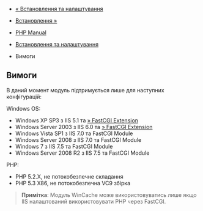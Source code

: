 - [« Встановлення та налаштування](wincache.setup.md)
- [Встановлення »](wincache.installation.md)

- [PHP Manual](index.md)
- [Встановлення та налаштування](wincache.setup.md)
- Вимоги

## Вимоги

В даний момент модуль підтримується лише для наступних конфігурацій:

Windows OS:

- Windows XP SP3 з IIS 5.1 та [» FastCGI
Extension](http://www.iis.net/extensions/fastcgi)
- Windows Server 2003 з IIS 6.0 та [» FastCGI
Extension](http://www.iis.net/extensions/fastcgi)
- Windows Vista SP1 з IIS 7.0 та FastCGI Module
- Windows Server 2008 з IIS 7.0 та FastCGI Module
- Windows 7 з IIS 7.5 та FastCGI Module
- Windows Server 2008 R2 з IIS 7.5 та FastCGI Module

PHP:

- PHP 5.2.X, не потокобезпечне складання
- PHP 5.3 X86, не потокобезпечна VC9 збірка

> **Примітка**: Модуль WinCache може використовуватись лише якщо IIS
> налаштований використовувати PHP через FastCGI.
